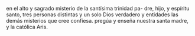 en el alto y sagrado misterio de la santísima trinidad pa- dre, hijo, y espíritu santo, tres personas distintas y un solo Dios verdadero y entidades las demás misterios que cree confiesa. pregúa y enseña nuestra santa madre, y la católica Aris.